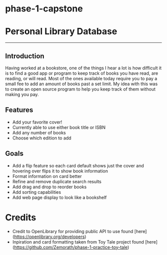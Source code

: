 # phase-1-capstone

# Personal Library Database
---

## Introduction

Having worked at a bookstore, one of the things I hear a lot is how difficult it is to find a good app or program to keep track of books you have read, are reading, or will read.
Most of the ones available today require you to pay a small fee to add an amount of books past a set limit. My idea with this was to create an open source program to help you keep
track of them without making you pay. 

## Features

* Add your favorite cover!
* Currently able to use either book title or ISBN
* Add any number of books
* Choose which edition to add

## Goals

* Add a flip feature so each card default shows just the cover and hovering over flips it to show book information
* Format information on card better
* Refine and remove duplicate search results
* Add drag and drop to reorder books
* Add sorting capabilities
* Add web page display to look like a bookshelf

# Credits

* Credit to OpenLibrary for providing public API to use found [here] (https://openlibrary.org/developers)
* Inpiration and card formatting taken from Toy Tale project found [here] (https://github.com/Zemorath/phase-1-practice-toy-tale)
